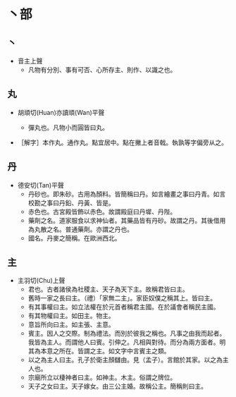 # 丶部

## 丶

- 音主上聲
    - 凡物有分別、事有可否、心所存主、則作、以識之也。

## 丸

- 胡頑切(Huan)亦讀頑(Wan)平聲
    - 彈丸也。凡物小而圓皆曰丸。

- ［解字］本作丸。通作丸。點宜居中。點在撇上者音戟。執孰等字偏旁从之。

## 丹

- 德安切(Tan)平聲
    - 丹砂也。即朱砂。古用為顏料。皆簡稱曰丹。如言繪畫之事曰丹青。如言校勘之事曰丹鉛、丹黃、皆是。
    - 赤色也。古宮殿皆飾以赤色。故謂殿庭曰丹墀、丹陛。
    - 藥劑之名。道家服食以求神仙者。其藥品皆有丹砂。故謂之丹。其後借用為丸散之名。普通藥劑。亦謂之丹也。
    - 國名。丹麥之簡稱。在歐洲西北。

## 主

- 主羽切(Chu)上聲
    - 君也。古者諸侯為社稷主、天子為天下主。故稱君皆曰主。
    - 舊時一家之長曰主。（禮）「家無二主」。家臣奴僕之稱其上。皆曰主。
    - 有其事權曰主。如立法權在於元首者稱君主國。在於議會者稱民主國。
    - 有其物權曰主。如田主。物主。
    - 意旨所向曰主。如主張、主意。
    - 賓主。因人之交際。制為禮法。而別於彼我之稱也。凡事之由我而起者。我皆為主人。而謂他人曰賓。引伸之。凡相與對待。而分為兩方面者。明其為本意之所在。皆謂之主。如文字中言賓主之類。
    - 以之為主人曰主。孔子於衛主顏讎由。見（孟子）。言館於其家。以之為主人也。
    - 宗廟所立以棲神者曰主。如神主。木主。俗謂之牌位。
    - 天子之女曰主。天子嫁女。由三公主婚。故稱公主。簡稱則曰主。

